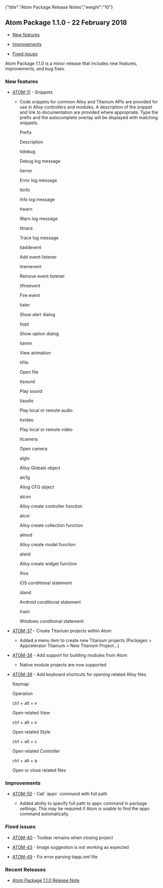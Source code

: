 {"title":"Atom Package Release Notes","weight":"10"}

## Atom Package 1.1.0 - 22 February 2018

* [New features](#Newfeatures)

* [Improvements](#Improvements)

* [Fixed issues](#Fixedissues)


Atom Package 1.1.0 is a minor release that includes new features, improvements, and bug fixes.

### New features

* [ATOM-11](https://jira.appcelerator.org/browse/ATOM-11) - Snippets

  * Code snippets for common Alloy and Titanium APIs are provided for use in Alloy controllers and modules. A description of the snippet and link to documentation are provided where appropriate. Type the prefix and the autocomplete overlay will be displayed with matching snippets.

    Prefix

    Description

    tidebug

    Debug log message

    tierror

    Error log message

    tiinfo

    Info log message

    tiwarn

    Warn log message

    titrace

    Trace log message

    tiaddevent

    Add event listener

    tiremevent

    Remove event listener

    tifireevent

    Fire event

    tialer

    Show alert dialog

    tiopt

    Show option dialog

    tianim

    View animation

    tifile

    Open file

    tisound

    Play sound

    tiaudio

    Play local or remote audio

    tivideo

    Play local or remote video

    ticamera

    Open camera

    alglo

    Alloy Globals object

    alcfg

    Allog CFG object

    alcon

    Alloy create controller function

    alcol

    Alloy create collection function

    almod

    Alloy create model function

    alwid

    Alloy create widget function

    ifios

    iOS conditional statement

    idand

    Android conditional statement

    Irwin

    Windows conditional statement


* [ATOM-37](https://jira.appcelerator.org/browse/ATOM-37) - Create Titanium projects within Atom

  * Added a menu item to create new Titanium projects (Packages > Appcelerator Titanium > New Titanium Project...)

* [ATOM-38](https://jira.appcelerator.org/browse/ATOM-38) - Add support for building modules from Atom

  * Native module projects are now supported

* [ATOM-39](https://jira.appcelerator.org/browse/ATOM-39) - Add keyboard shortcuts for opening related Alloy files

  Keymap

  Operation

  ctrl + alt + v

  Open related View

  ctrl + alt + s

  Open related Style

  ctrl + alt + c

  Open related Controller

  ctrl + alt + a

  Open or close related files


### Improvements

* [ATOM-50](https://jira.appcelerator.org/browse/ATOM-50) - Call \`appc\` command with full path

  * Added ability to specify full path to appc command in package settings. This may be required if Atom is unable to find the appc command automatically.


### Fixed issues

* [ATOM-40](https://jira.appcelerator.org/browse/ATOM-40) - Toolbar remains when closing project

* [ATOM-43](https://jira.appcelerator.org/browse/ATOM-43) - Image suggestion is not working as expected

* [ATOM-49](https://jira.appcelerator.org/browse/ATOM-49) - Fix error parsing tiapp.xml file


### Recent Releases

* [Atom Package 1.1.0 Release Note](/docs/appc/Titanium_SDK/Titanium_SDK_Guide/Atom_Package/Atom_Package_Release_Notes/Atom_Package_1.1.0_Release_Note/)

